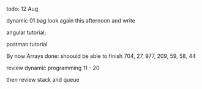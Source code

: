 todo: 12 Aug

dynamic 01 bag look again this afternoon and write

angular tutorial; 

postman tutorial

By now Arrays done: shoould be able to finish 704, 27, 977, 209, 59, 58, 44

review dynamic programming 11 - 20 

then review stack and queue

